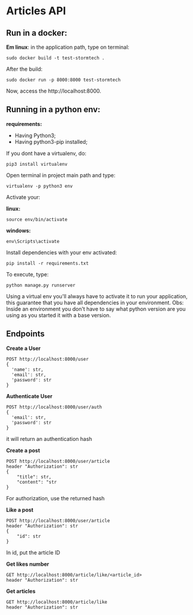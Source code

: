 # Articles API

## Run in a docker:

__Em linux__: in the application path, type on terminal:
```
sudo docker build -t test-stormtech .
```

After the build:
```
sudo docker run -p 8000:8000 test-stormtech
```

Now, access the http://localhost:8000.

## Running in a python env:
__requirements:__
* Having Python3;
* Having python3-pip installed;

If you dont have a virtualenv, do:

```
pip3 install virtualenv
```

Open terminal in project main path and type:

```
virtualenv -p python3 env
```

Activate your:

__linux:__
```
source env/bin/activate
```

__windows:__
```
env\Scripts\activate
```

Install dependencies with your env activated:
```
pip install -r requirements.txt
```

To execute, type:
```
python manage.py runserver
```
Using a virtual env you'll always have to activate it to run your application, this guarantee that you have all dependencies in your environment. Obs: Inside an environment you don't have to say what python version are you using as you started it with a base version.

## Endpoints

__Create a User__
```
POST http://localhost:8000/user
{
  'name': str,
  'email': str,
  'password': str
}
```

__Authenticate User__
```
POST http://localhost:8000/user/auth
{
  'email': str,
  'password': str
}
```
it will return an authentication hash

__Create a post__
```
POST http://localhost:8000/user/article
header "Authorization": str
{
	"title": str,
	"content": "str
}
```
For authorization, use the returned hash

__Like a post__
```
POST http://localhost:8000/user/article
header "Authorization": str
{
	"id": str
}
```
In id, put the article ID

__Get likes number__
```
GET http://localhost:8000/article/like/<article_id>
header "Authorization": str
```

__Get articles__
```
GET http://localhost:8000/article/like
header "Authorization": str
```
